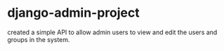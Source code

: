 # django-admin-project
created a simple API to allow admin users to view and edit the users and groups in the system.
